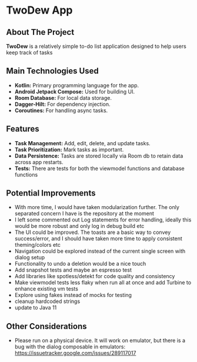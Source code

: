 # TwoDew App

## About The Project

**TwoDew** is a relatively simple to-do list application designed to help users keep track of tasks

## Main Technologies Used

- **Kotlin:** Primary programming language for the app.
- **Android Jetpack Compose:** Used for building UI.
- **Room Database:** For local data storage.
- **Dagger-Hilt:** For dependency injection.
- **Coroutines:** For handling async tasks.

## Features

- **Task Management:** Add, edit, delete, and update tasks.
- **Task Prioritization:** Mark tasks as important.
- **Data Persistence:** Tasks are stored locally via Room db to retain data across app restarts.
- **Tests:** There are tests for both the viewmodel functions and database functions

## Potential Improvements

- With more time, I would have taken modularization further. The only separated concern I have is
  the repository at the moment
- I left some commented out Log statements for error handling, ideally this would be more robust and
  only log in debug build etc
- The UI could be improved. The toasts are a basic way to convey success/error, and I should have
  taken more time to apply consistent theming/colors etc
- Navigation could be explored instead of the current single screen with dialog setup
- Functionality to undo a deletion would be a nice touch
- Add snapshot tests and maybe an espresso test
- Add libraries like spotless/detekt for code quality and consistency
- Make viewmodel tests less flaky when run all at once and add Turbine to enhance existing vm tests
- Explore using fakes instead of mocks for testing
- cleanup hardcoded strings
- update to Java 11

## Other Considerations

- Please run on a physical device. It will work on emulator, but there is a bug with the dialog
  composable in emulators: https://issuetracker.google.com/issues/289117017